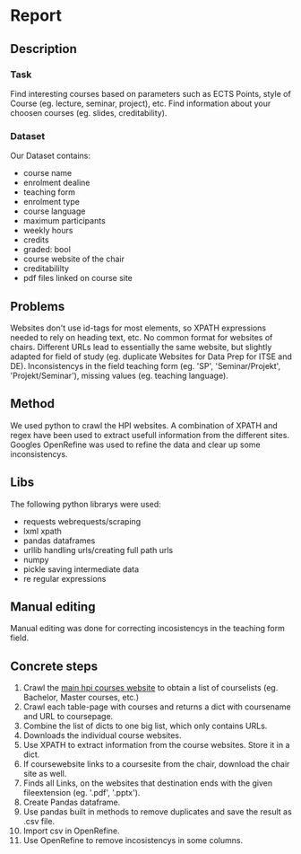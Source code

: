 # Report

## Description

### Task

Find interesting courses based on parameters such as ECTS Points, style of Course (eg. lecture, seminar, project), etc.
Find information about your choosen courses (eg. slides, creditability).

### Dataset

Our Dataset contains:

- course name
- enrolment dealine
- teaching form
- enrolment type
- course language
- maximum participants
- weekly hours
- credits
- graded: bool
- course website of the chair
- creditabililty
- pdf files linked on course site

## Problems

Websites don't use id-tags for most elements, so XPATH expressions needed to rely on heading text, etc.
No common format for websites of chairs. Different URLs lead to essentially the same website, but slightly adapted for field of study (eg. duplicate Websites for Data Prep for ITSE and DE). 
Inconsistencys in the field teaching form (eg. 'SP', 'Seminar/Projekt', 'Projekt/Seminar'), missing values (eg. teaching language).

## Method

We used python to crawl the HPI websites. A combination of XPATH and regex have been used to extract usefull information from the different sites.
Googles OpenRefine was used to refine the data and clear up some inconsistencys. 

## Libs

The following python librarys were used:

- requests webrequests/scraping
- lxml		xpath 
- pandas	dataframes
- urllib	handling urls/creating full path urls
- numpy
- pickle	saving intermediate data
- re		regular expressions

## Manual editing

Manual editing was done for correcting incosistencys in the teaching form field.

## Concrete steps

1. Crawl the [main hpi courses website]("https://hpi.de/studium/lehrveranstaltungen") to obtain a list of courselists (eg. Bachelor, Master courses, etc.) 
2. Crawl each table-page with courses and returns a dict with coursename and URL to coursepage.
3. Combine the list of dicts to one big list, which only contains URLs.
4. Downloads the individual course websites.
5. Use XPATH to extract information from the course websites. Store it in a dict.
6. If coursewebsite links to a coursesite from the chair, download the chair site as well.
7. Finds all Links, on the websites that destination ends with the given fileextension (eg. '.pdf', '.pptx').
8. Create Pandas dataframe.
9. Use pandas built in methods to remove duplicates and save the result as .csv file.
10. Import csv in OpenRefine.
11. Use OpenRefine to remove incosistencys in some columns.

